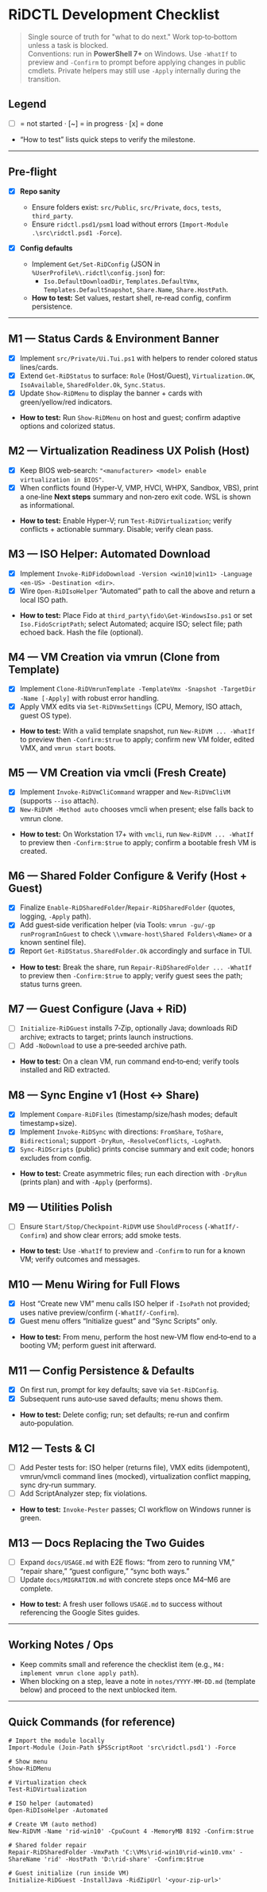 # RiDCTL Development Checklist

> Single source of truth for "what to do next." Work top‑to‑bottom unless a task is blocked.  
> Conventions: run in **PowerShell 7+** on Windows. Use `-WhatIf` to preview and `-Confirm` to prompt before applying changes in public cmdlets. Private helpers may still use `-Apply` internally during the transition.

## Legend
- [ ] = not started · [~] = in progress · [x] = done
- “How to test” lists quick steps to verify the milestone.

---

## Pre‑flight
- [x] **Repo sanity**
  - Ensure folders exist: `src/Public`, `src/Private`, `docs`, `tests`, `third_party`.
  - Ensure `ridctl.psd1/psm1` load without errors (`Import-Module .\src\ridctl.psd1 -Force`).

- [x] **Config defaults**
  - Implement `Get/Set-RiDConfig` (JSON in `%UserProfile%\.ridctl\config.json`) for:
    - `Iso.DefaultDownloadDir`, `Templates.DefaultVmx`, `Templates.DefaultSnapshot`, `Share.Name`, `Share.HostPath`.
  - **How to test:** Set values, restart shell, re‑read config, confirm persistence.

---

## M1 — Status Cards & Environment Banner
- [x] Implement `src/Private/Ui.Tui.ps1` with helpers to render colored status lines/cards.
- [x] Extend `Get-RiDStatus` to surface: `Role` (Host/Guest), `Virtualization.OK`, `IsoAvailable`, `SharedFolder.Ok`, `Sync.Status`.
- [x] Update `Show-RiDMenu` to display the banner + cards with green/yellow/red indicators.
- **How to test:** Run `Show-RiDMenu` on host and guest; confirm adaptive options and colorized status.

## M2 — Virtualization Readiness UX Polish (Host)
- [x] Keep BIOS web‑search: `"<manufacturer> <model> enable virtualization in BIOS"`.
- [x] When conflicts found (Hyper‑V, VMP, HVCI, WHPX, Sandbox, VBS), print a one‑line **Next steps** summary and non‑zero exit code. WSL is shown as informational.
- **How to test:** Enable Hyper‑V; run `Test-RiDVirtualization`; verify conflicts + actionable summary. Disable; verify clean pass.

## M3 — ISO Helper: Automated Download
- [x] Implement `Invoke-RiDFidoDownload -Version <win10|win11> -Language <en-US> -Destination <dir>`.
- [x] Wire `Open-RiDIsoHelper` “Automated” path to call the above and return a local ISO path.
- **How to test:** Place Fido at `third_party\fido\Get-WindowsIso.ps1` or set `Iso.FidoScriptPath`; select Automated; acquire ISO; select file; path echoed back. Hash the file (optional).

## M4 — VM Creation via vmrun (Clone from Template)
- [x] Implement `Clone-RiDVmrunTemplate -TemplateVmx -Snapshot -TargetDir -Name [-Apply]` with robust error handling.
- [x] Apply VMX edits via `Set-RiDVmxSettings` (CPU, Memory, ISO attach, guest OS type).
- **How to test:** With a valid template snapshot, run `New-RiDVM ... -WhatIf` to preview then `-Confirm:$true` to apply; confirm new VM folder, edited VMX, and `vmrun start` boots.

## M5 — VM Creation via vmcli (Fresh Create)
- [x] Implement `Invoke-RiDVmCliCommand` wrapper and `New-RiDVmCliVM` (supports `--iso` attach).
- [x] `New-RiDVM -Method auto` chooses vmcli when present; else falls back to vmrun clone.
- **How to test:** On Workstation 17+ with `vmcli`, run `New-RiDVM ... -WhatIf` to preview then `-Confirm:$true` to apply; confirm a bootable fresh VM is created.

## M6 — Shared Folder Configure & Verify (Host + Guest)
- [x] Finalize `Enable-RiDSharedFolder`/`Repair-RiDSharedFolder` (quotes, logging, `-Apply` path).
- [x] Add guest‑side verification helper (via Tools: `vmrun -gu/-gp runProgramInGuest` to check `\\vmware-host\Shared Folders\<Name>` or a known sentinel file).
- [x] Report `Get-RiDStatus.SharedFolder.Ok` accordingly and surface in TUI.
- **How to test:** Break the share, run `Repair-RiDSharedFolder ... -WhatIf` to preview then `-Confirm:$true` to apply; verify guest sees the path; status turns green.

## M7 — Guest Configure (Java + RiD)
- [ ] `Initialize-RiDGuest` installs 7‑Zip, optionally Java; downloads RiD archive; extracts to target; prints launch instructions.
- [ ] Add `-NoDownload` to use a pre‑seeded archive path.
- **How to test:** On a clean VM, run command end‑to‑end; verify tools installed and RiD extracted.

## M8 — Sync Engine v1 (Host ↔ Share)
- [x] Implement `Compare-RiDFiles` (timestamp/size/hash modes; default timestamp+size).
- [x] Implement `Invoke-RiDSync` with directions: `FromShare`, `ToShare`, `Bidirectional`; support `-DryRun`, `-ResolveConflicts`, `-LogPath`.
- [x] `Sync-RiDScripts` (public) prints concise summary and exit code; honors excludes from config.
- **How to test:** Create asymmetric files; run each direction with `-DryRun` (prints plan) and with `-Apply` (performs).

## M9 — Utilities Polish
- [ ] Ensure `Start/Stop/Checkpoint-RiDVM` use `ShouldProcess` (`-WhatIf/-Confirm`) and show clear errors; add smoke tests.
- **How to test:** Use `-WhatIf` to preview and `-Confirm` to run for a known VM; verify outcomes and messages.

## M10 — Menu Wiring for Full Flows
- [x] Host “Create new VM” menu calls ISO helper if `-IsoPath` not provided; uses native preview/confirm (`-WhatIf/-Confirm`).
- [x] Guest menu offers “Initialize guest” and “Sync Scripts” only.
- **How to test:** From menu, perform the host new‑VM flow end‑to‑end to a booting VM; perform guest init afterward.

## M11 — Config Persistence & Defaults
- [x] On first run, prompt for key defaults; save via `Set-RiDConfig`.
- [x] Subsequent runs auto‑use saved defaults; menu shows them.
- **How to test:** Delete config; run; set defaults; re‑run and confirm auto‑population.

## M12 — Tests & CI
- [ ] Add Pester tests for: ISO helper (returns file), VMX edits (idempotent), vmrun/vmcli command lines (mocked), virtualization conflict mapping, sync dry‑run summary.
- [ ] Add ScriptAnalyzer step; fix violations.
- **How to test:** `Invoke-Pester` passes; CI workflow on Windows runner is green.

## M13 — Docs Replacing the Two Guides
- [ ] Expand `docs/USAGE.md` with E2E flows: “from zero to running VM,” “repair share,” “guest configure,” “sync both ways.”
- [ ] Update `docs/MIGRATION.md` with concrete steps once M4–M6 are complete.
- **How to test:** A fresh user follows `USAGE.md` to success without referencing the Google Sites guides.

---

## Working Notes / Ops
- Keep commits small and reference the checklist item (e.g., `M4: implement vmrun clone apply path`).
- When blocking on a step, leave a note in `notes/YYYY‑MM‑DD.md` (template below) and proceed to the next unblocked item.

---

## Quick Commands (for reference)

```pwsh
# Import the module locally
Import-Module (Join-Path $PSScriptRoot 'src\ridctl.psd1') -Force

# Show menu
Show-RiDMenu

# Virtualization check
Test-RiDVirtualization

# ISO helper (automated)
Open-RiDIsoHelper -Automated

# Create VM (auto method)
New-RiDVM -Name 'rid-win10' -CpuCount 4 -MemoryMB 8192 -Confirm:$true

# Shared folder repair
Repair-RiDSharedFolder -VmxPath 'C:\VMs\rid-win10\rid-win10.vmx' -ShareName 'rid' -HostPath 'D:\rid-share' -Confirm:$true

# Guest initialize (run inside VM)
Initialize-RiDGuest -InstallJava -RidZipUrl '<your-zip-url>'
```
